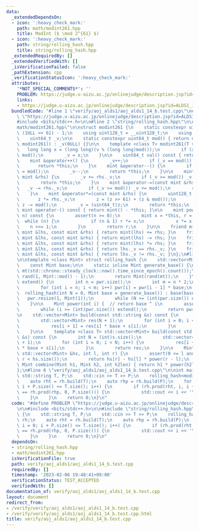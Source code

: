 ```yaml
---
data:
  _extendedDependsOn:
  - icon: ':heavy_check_mark:'
    path: math/modint261.hpp
    title: ModInt ($ \mod 2^{61} $)
  - icon: ':heavy_check_mark:'
    path: string/rolling_hash.hpp
    title: string/rolling_hash.hpp
  _extendedRequiredBy: []
  _extendedVerifiedWith: []
  _isVerificationFailed: false
  _pathExtension: cpp
  _verificationStatusIcon: ':heavy_check_mark:'
  attributes:
    '*NOT_SPECIAL_COMMENTS*': ''
    PROBLEM: https://judge.u-aizu.ac.jp/onlinejudge/description.jsp?id=ALDS1_14_B
    links:
    - https://judge.u-aizu.ac.jp/onlinejudge/description.jsp?id=ALDS1_14_B
  bundledCode: "#line 1 \"verify/aoj_alds1/aoj_alds1_14_b.test.cpp\"\n#define PROBLEM\
    \ \"https://judge.u-aizu.ac.jp/onlinejudge/description.jsp?id=ALDS1_14_B\"\n\n\
    #include <bits/stdc++.h>\n\n#line 2 \"string/rolling_hash.hpp\"\n\n#line 2 \"\
    math/modint261.hpp\"\n\nstruct modint261 {\n    static constexpr uint64_t m =\
    \ (1ULL << 61) - 1;\n    using uint128_t = __uint128_t;\n    using mint = modint261;\n\
    \    uint64_t _v;\n\n    static constexpr uint64_t mod() { return m; }\n\n   \
    \ modint261() : _v(0ULL) {}\n\n    template <class T> modint261(T v) {\n     \
    \   long long x = (long long)(v % (long long)mod());\n        if (x < 0) x +=\
    \ mod();\n        _v = x;\n    }\n\n    uint64_t val() const { return _v; }\n\n\
    \    mint &operator++() {\n        _v++;\n        if (_v == mod()) _v = 0;\n \
    \       return *this;\n    }\n    mint &operator--() {\n        if (_v == 0) _v\
    \ = mod();\n        _v--;\n        return *this;\n    }\n\n    mint &operator+=(const\
    \ mint &rhs) {\n        _v += rhs._v;\n        if (_v >= mod()) _v -= mod();\n\
    \        return *this;\n    }\n    mint &operator-=(const mint &rhs) {\n     \
    \   _v -= rhs._v;\n        if (_v >= mod()) _v += mod();\n        return *this;\n\
    \    }\n    mint &operator*=(const mint &rhs) {\n        uint128_t z = _v;\n \
    \       z *= rhs._v;\n        z = (z >> 61) + (z & mod());\n        if (z >= mod())\
    \ z -= mod();\n        _v = (uint64_t)z;\n        return *this;\n    }\n\n   \
    \ mint operator-() const { return mint() - *this; }\n\n    mint pow(long long\
    \ n) const {\n        assert(n >= 0);\n        mint x = *this, r = 1;\n      \
    \  while (n) {\n            if (n & 1) r *= x;\n            x *= x;\n        \
    \    n >>= 1;\n        }\n        return r;\n    }\n\n    friend mint operator+(const\
    \ mint &lhs, const mint &rhs) { return mint(lhs) += rhs; }\n    friend mint operator-(const\
    \ mint &lhs, const mint &rhs) { return mint(lhs) -= rhs; }\n    friend mint operator*(const\
    \ mint &lhs, const mint &rhs) { return mint(lhs) *= rhs; }\n    friend bool operator==(const\
    \ mint &lhs, const mint &rhs) { return lhs._v == rhs._v; }\n    friend bool operator!=(const\
    \ mint &lhs, const mint &rhs) { return lhs._v != rhs._v; }\n};\n#line 4 \"string/rolling_hash.hpp\"\
    \n\ntemplate <class Mint> struct rolling_hash {\n    std::vector<Mint> pwr;\n\
    \    const Mint base;\n\n    static inline Mint generate_base() {\n        std::mt19937_64\
    \ mt(std::chrono::steady_clock::now().time_since_epoch().count());\n        std::uniform_int_distribution<uint64_t>\
    \ rand(1, Mint::mod() - 1);\n        return Mint(rand(mt));\n    }\n\n    void\
    \ extend() {\n        int n = pwr.size();\n        int m = n * 2;\n        pwr.resize(m);\n\
    \        for (int i = n; i < m; i++) pwr[i] = pwr[i - 1] * base;\n    }\n\n  \
    \  rolling_hash(int N = 0, Mint base = generate_base()) : base(base) {\n     \
    \   pwr.resize(1, Mint(1));\n        while (N >= (int)pwr.size()) extend();\n\
    \    }\n\n    Mint power(int i) {  // return base ^ i\n        assert(i >= 0);\n\
    \        while (i >= (int)pwr.size()) extend();\n        return pwr[i];\n    }\n\
    \n    std::vector<Mint> build(const std::string &s) const {\n        int N = (int)s.size();\n\
    \        std::vector<Mint> res(N + 1);\n        for (int i = 0; i < N; i++) {\n\
    \            res[i + 1] = res[i] * base + s[i];\n        }\n        return res;\n\
    \    }\n\n    template <class T> std::vector<Mint> build(const std::vector<T>\
    \ &s) const {\n        int N = (int)s.size();\n        std::vector<Mint> res(N\
    \ + 1);\n        for (int i = 0; i < N; i++) {\n            res[i + 1] = res[i]\
    \ * base + s[i];\n        }\n        return res;\n    }\n\n    Mint prod(const\
    \ std::vector<Mint> &hs, int l, int r) {\n        assert(0 <= l and l <= r and\
    \ r < hs.size());\n        return hs[r] - hs[l] * power(r - l);\n    }\n\n   \
    \ Mint combine(Mint h1, Mint h2, int h2len) { return h1 * power(h2len) + h2; }\n\
    };\n#line 6 \"verify/aoj_alds1/aoj_alds1_14_b.test.cpp\"\n\nint main() {\n   \
    \ std::string T, P;\n    std::cin >> T >> P;\n    rolling_hash<modint261> rh;\n\
    \    auto rht = rh.build(T);\n    auto rhp = rh.build(P);\n    for (int i = 0;\
    \ i + P.size() <= T.size(); i++) {\n        if (rh.prod(rht, i, i + P.size())\
    \ == rh.prod(rhp, 0, P.size())) {\n            std::cout << i << '\\n';\n    \
    \    }\n    }\n    return 0;\n}\n"
  code: "#define PROBLEM \"https://judge.u-aizu.ac.jp/onlinejudge/description.jsp?id=ALDS1_14_B\"\
    \n\n#include <bits/stdc++.h>\n\n#include \"string/rolling_hash.hpp\"\n\nint main()\
    \ {\n    std::string T, P;\n    std::cin >> T >> P;\n    rolling_hash<modint261>\
    \ rh;\n    auto rht = rh.build(T);\n    auto rhp = rh.build(P);\n    for (int\
    \ i = 0; i + P.size() <= T.size(); i++) {\n        if (rh.prod(rht, i, i + P.size())\
    \ == rh.prod(rhp, 0, P.size())) {\n            std::cout << i << '\\n';\n    \
    \    }\n    }\n    return 0;\n}\n"
  dependsOn:
  - string/rolling_hash.hpp
  - math/modint261.hpp
  isVerificationFile: true
  path: verify/aoj_alds1/aoj_alds1_14_b.test.cpp
  requiredBy: []
  timestamp: '2023-02-06 19:48:41+09:00'
  verificationStatus: TEST_ACCEPTED
  verifiedWith: []
documentation_of: verify/aoj_alds1/aoj_alds1_14_b.test.cpp
layout: document
redirect_from:
- /verify/verify/aoj_alds1/aoj_alds1_14_b.test.cpp
- /verify/verify/aoj_alds1/aoj_alds1_14_b.test.cpp.html
title: verify/aoj_alds1/aoj_alds1_14_b.test.cpp
---
```

